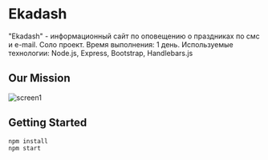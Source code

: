 # Ekadash
"Ekadash" - информационный сайт по оповещению о праздниках по смс и e-mail.
Соло проект.
Время выполнения: 1 день.
Используемые технологии: Node.js, Express, Bootstrap, Handlebars.js
## Our Mission
![screen1]()
## Getting Started
```
npm install
npm start
```
